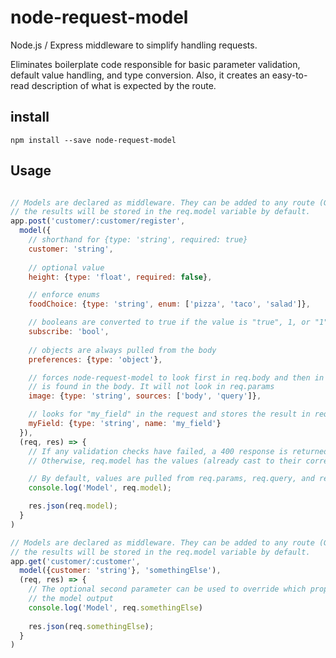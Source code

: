 # node-request-model
Node.js / Express middleware to simplify handling requests.

Eliminates boilerplate code responsible for basic parameter validation, default value handling, and
type conversion.  Also, it creates an easy-to-read description of what is expected by the route.

## install

`npm install --save node-request-model`

## Usage

```javascript

// Models are declared as middleware. They can be added to any route (GET, POST, etc...) and
// the results will be stored in the req.model variable by default. 
app.post('customer/:customer/register',
  model({
    // shorthand for {type: 'string', required: true}
    customer: 'string', 
  
    // optional value
    height: {type: 'float', required: false},

    // enforce enums
    foodChoice: {type: 'string', enum: ['pizza', 'taco', 'salad']},

    // booleans are converted to true if the value is "true", 1, or "1", otherwise false 
    subscribe: 'bool',
  
    // objects are always pulled from the body
    preferences: {type: 'object'},

    // forces node-request-model to look first in req.body and then in req.query if no value
    // is found in the body. It will not look in req.params 
    image: {type: 'string', sources: ['body', 'query']},

    // looks for "my_field" in the request and stores the result in req.model.myField
    myField: {type: 'string', name: 'my_field'}
  }),
  (req, res) => {
    // If any validation checks have failed, a 400 response is returned to the caller
    // Otherwise, req.model has the values (already cast to their correct types)

    // By default, values are pulled from req.params, req.query, and req.body (in that order)
    console.log('Model', req.model);

    res.json(req.model);
  } 
)

// Models are declared as middleware. They can be added to any route (GET, POST, etc...) and
// the results will be stored in the req.model variable by default. 
app.get('customer/:customer',
  model({customer: 'string'}, 'somethingElse'),
  (req, res) => {
    // The optional second parameter can be used to override which property will hold the 
    // the model output
    console.log('Model', req.somethingElse)
    
    res.json(req.somethingElse);
  } 
)

```
